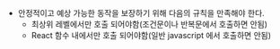 - 안정적이고 예상 가능한 동작을 보장하기 위해 다음의 규칙을 만족해야 한다.
	- 최상위 레벨에서만 호출 되어야함(조건문이나 반복문에서 호출하면 안됨)
	- React 함수 내에서만 호출 되어야함(일반 javascript 에서 호출하면 안됨)